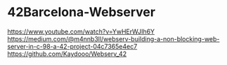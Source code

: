 # 42Barcelona-Webserver

https://www.youtube.com/watch?v=YwHErWJIh6Y
https://medium.com/@m4nnb3ll/webserv-building-a-non-blocking-web-server-in-c-98-a-42-project-04c7365e4ec7
https://github.com/Kaydooo/Webserv_42
